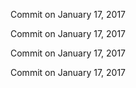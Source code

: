 Commit on January 17, 2017

Commit on January 17, 2017

Commit on January 17, 2017

Commit on January 17, 2017

